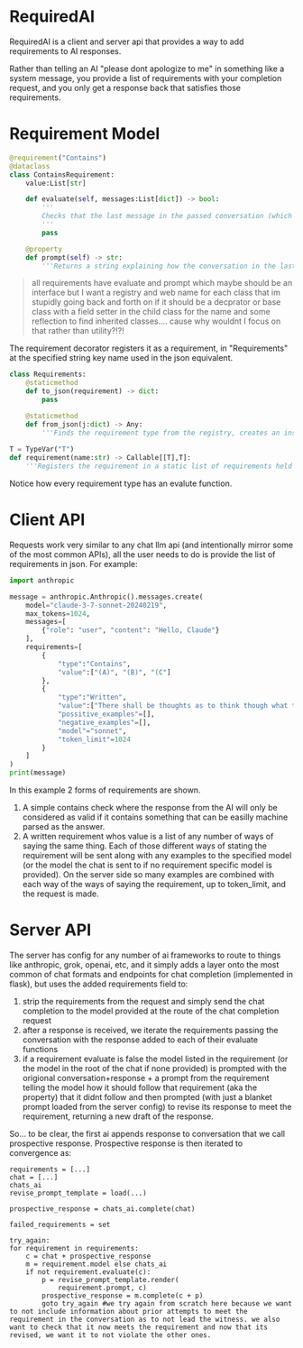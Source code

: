 # RequiredAI
RequiredAI is a client and server api that provides a way to add requirements to AI responses.

Rather than telling an AI "please dont apologize to me" in something like a system message, you provide a list of requirements with your completion request, and you only get a response back that satisfies those requirements.

# Requirement Model
```python
@requirement("Contains")
@dataclass
class ContainsRequirement:
    value:List[str]

    def evaluate(self, messages:List[dict]) -> bool:
        '''
        Checks that the last message in the passed conversation (which is presumed to be from an AI), contains any of the values in value.
        '''
        pass

    @property
    def prompt(self) -> str:
        '''Returns a string explaining how the conversation in the last call to evaluate that returned false did not meet this requirement'''
```
> all requirements have evaluate and prompt which maybe should be an interface but I want a registry and web name for each class that im stupidly going back and forth on if it should be a decprator or base class with a field setter in the child class for the name and some reflection to find inherited classes.... cause why wouldnt I focus on that rather than utility?!?!

The requirement decorator registers it as a requirement, in "Requirements" at the specified string key name used in the json equivalent.

```python
class Requirements:
    @staticmethod
    def to_json(requirement) -> dict:
        pass

    @staticmethod
    def from_json(j:dict) -> Any:
        '''Finds the requirement type from the registry, creates an instance and populates it'''
    
T = TypeVar("T")
def requirement(name:str) -> Callable[[T],T]:
    '''Registers the requirement in a static list of requirements held in Requirements class and stores the passed name in the decorated requirement class as __web_name__.'''
```

Notice how every requirement type has an evalute function.

# Client API
Requests work very similar to any chat llm api (and intentionally mirror some of the most common APIs), all the user needs to do is provide the list of requirements in json. For example:

```python
import anthropic

message = anthropic.Anthropic().messages.create(
    model="claude-3-7-sonnet-20240219",
    max_tokens=1024,
    messages=[
        {"role": "user", "content": "Hello, Claude"}
    ],
    requirements=[
        {
            "type":"Contains",
            "value":["(A)", "(B)", "(C"]
        },
        {
            "type":"Written",
            "value":["There shall be thoughts as to think though what the answer should be BEFORE *any* answer in the correct format is written at the end.", "Think through your answer before providing one"],
            "possitive_examples"=[],
            "negative_examples"=[],
            "model"="sonnet",
            "token_limit"=1024
        }
    ]
)
print(message)
```

In this example 2 forms of requirements are shown.
1. A simple contains check where the response from the AI will only be considered as valid if it contains something that can be easilly machine parsed as the answer.
2. A written requirement whos value is a list of any number of ways of saying the same thing.
Each of those different ways of stating the requirement will be sent along with any examples to the specified model (or the model the chat is sent to if no requirement specific model is provided). On the server side so many examples are combined with each way of the ways of saying the requirement, up to token_limit, and the request is made.


# Server API
The server has config for any number of ai frameworks to route to things like anthropic, grok, openai, etc, and it simply adds a layer onto the most common of chat formats and endpoints for chat completion (implemented in flask), but uses the added requirements field to:

1. strip the requirements from the request and simply send the chat completion to the model provided at the route of the chat completion request
2. after a response is received, we iterate the requirements passing the conversation with the response added to each of their evaluate functions
3. if a requirement evaluate is false the model listed in the requirement (or the model in the root of the chat if none provided) is prompted with the origional conversation+response + a prompt from the requirement telling the model how it should follow that requirement (aka the property) that it didnt follow and then prompted (with just a blanket prompt loaded from the server config) to revise its response to meet the requirement, returning a new draft of the response.

So... to be clear, the first ai appends response to conversation that we call prospective response. Prospective response is then iterated to convergence as:

```sudo code
requirements = [...]
chat = [...]
chats_ai
revise_prompt_template = load(...)

prospective_response = chats_ai.complete(chat)

failed_requirements = set

try_again:
for requirement in requirements:
    c = chat + prospective_response
    m = requirement.model else chats_ai
    if not requirement.evaluate(c):
        p = revise_prompt_template.render(
            requirement.prompt, c)
        prospective_response = m.complete(c + p)
        goto try_again #we try again from scratch here because we want to not include information about prior attempts to meet the requirement in the conversation as to not lead the witness. we also want to check that it now meets the requirement and now that its revised, we want it to not violate the other ones.
```

